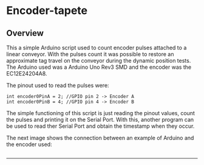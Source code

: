 # Encoder-tapete

## Overview

This a simple Arduino script used to count encoder pulses attached to a linear conveyor. With the pulses count it was possible to restore an approximate tag travel on the conveyor during the dynamic position tests. The Arduino used was a Arduino Uno Rev3 SMD and the encoder was the EC12E24204A8.

The pinout used to read the pulses were:

```
int encoder0PinA = 2; //GPIO pin 2 -> Encoder A
int encoder0PinB = 4; //GPIO pin 4 -> Encoder B
```

The simple functioning of this script is just reading the pinout values, count the pulses and printing it on the Serial Port. With this, another program can be used to read ther Serial Port and obtain the timestamp when they occur. 

The next image shows the connection between an example of Arduino and the encoder used:

<img title="" src="https://github.com/ipleiria-robotics/indoor_positioning_uwb/blob/main/img/encoder_arduino.jpg" alt="" data-align="inline">

***
